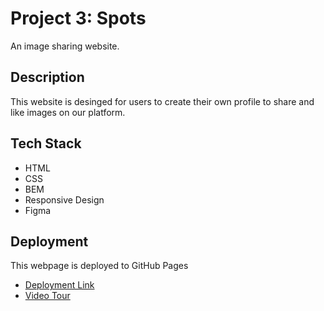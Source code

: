 # Project 3: Spots

An image sharing website.

## Description

This website is desinged for users to create their own profile to share and like images on our platform.

## Tech Stack

- HTML
- CSS
- BEM
- Responsive Design
- Figma

## Deployment

This webpage is deployed to GitHub Pages

- [Deployment Link](https://terranova9o9.github.io/se_project_spots/)
- [Video Tour](https://www.loom.com/share/e8948d2b45ab4f5395e3041983d36e05?sid=adb744eb-6259-4b28-af53-2bd322ea9a70)
